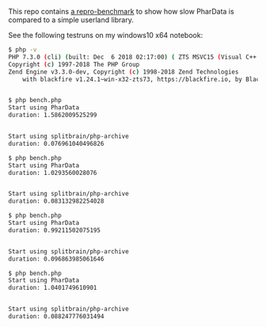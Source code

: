 This repo contains [a repro-benchmark](https://github.com/staabm/php-phardata-benchmark/blob/master/bench.php) to show how slow PharData is compared to a simple userland library.

See the following testruns on my windows10 x64 notebook:

```bash
$ php -v
PHP 7.3.0 (cli) (built: Dec  6 2018 02:17:00) ( ZTS MSVC15 (Visual C++ 2017) x86 )
Copyright (c) 1997-2018 The PHP Group
Zend Engine v3.3.0-dev, Copyright (c) 1998-2018 Zend Technologies
    with blackfire v1.24.1~win-x32-zts73, https://blackfire.io, by Blackfire


$ php bench.php
Start using PharData
duration: 1.5862009525299


Start using splitbrain/php-archive
duration: 0.076961040496826

$ php bench.php
Start using PharData
duration: 1.0293560028076


Start using splitbrain/php-archive
duration: 0.083132982254028

$ php bench.php
Start using PharData
duration: 0.99211502075195


Start using splitbrain/php-archive
duration: 0.096863985061646

$ php bench.php
Start using PharData
duration: 1.0401749610901


Start using splitbrain/php-archive
duration: 0.088247776031494
```
